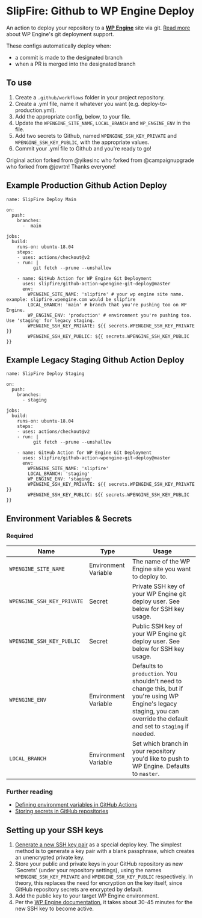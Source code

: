 # SlipFire: Github to WP Engine Deploy

An action to deploy your repository to a **[WP Engine](https://wpengine.com)** site via git. [Read more](https://wpengine.com/git/) about WP Engine's git deployment support.

These configs automatically deploy when:
- a commit is made to the designated branch
- when a PR is merged into the designated branch

## To use
1. Create a `.github/workflows` folder in your project repository.
2. Create a .yml file, name it whatever you want (e.g. deploy-to-production.yml).
3. Add the appropriate config, below, to your file.
4. Update the `WPENGINE_SITE_NAME`, `LOCAL_BRANCH` and `WP_ENGINE_ENV` in the file.
5. Add two secrets to Github, named `WPENGINE_SSH_KEY_PRIVATE` and `WPENGINE_SSH_KEY_PUBLIC`, with the appropriate values.
6. Commit your .yml file to Github and you're ready to go!

Original action forked from @yikesinc who forked from @campaignupgrade who forked from @jovrtn! Thanks everyone!

## Example Production Github Action Deploy

```
name: SlipFire Deploy Main

on:
  push:
    branches:
      -  main

jobs:
  build:
    runs-on: ubuntu-18.04
    steps:
    - uses: actions/checkout@v2
    - run: |
          git fetch --prune --unshallow

    - name: GitHub Action for WP Engine Git Deployment
      uses: slipfire/github-action-wpengine-git-deploy@master
      env:
        WPENGINE_SITE_NAME: 'slipfire' # your wp engine site name. example: slipfire.wpengine.com would be slipfire
        LOCAL_BRANCH: 'main' # branch that you're pushing too on WP Engine.
        WP_ENGINE_ENV: 'production' # environment you're pushing too. Use 'staging' for legacy staging.
        WPENGINE_SSH_KEY_PRIVATE: ${{ secrets.WPENGINE_SSH_KEY_PRIVATE }}
        WPENGINE_SSH_KEY_PUBLIC: ${{ secrets.WPENGINE_SSH_KEY_PUBLIC }}
```

## Example Legacy Staging Github Action Deploy

```
name: SlipFire Deploy Staging

on:
  push:
    branches:
      - staging

jobs:
  build:
    runs-on: ubuntu-18.04
    steps:
    - uses: actions/checkout@v2
    - run: |
          git fetch --prune --unshallow

    - name: GitHub Action for WP Engine Git Deployment
      uses: slipfire/github-action-wpengine-git-deploy@master
      env:
        WPENGINE_SITE_NAME: 'slipfire'
        LOCAL_BRANCH: 'staging'
        WP_ENGINE_ENV: 'staging'
        WPENGINE_SSH_KEY_PRIVATE: ${{ secrets.WPENGINE_SSH_KEY_PRIVATE }}
        WPENGINE_SSH_KEY_PUBLIC: ${{ secrets.WPENGINE_SSH_KEY_PUBLIC }}
```

## Environment Variables & Secrets

### Required

| Name | Type | Usage |
|-|-|-|
| `WPENGINE_SITE_NAME` | Environment Variable | The name of the WP Engine site you want to deploy to. |
| `WPENGINE_SSH_KEY_PRIVATE` | Secret | Private SSH key of your WP Engine git deploy user. See below for SSH key usage. |
|  `WPENGINE_SSH_KEY_PUBLIC` | Secret | Public SSH key of your WP Engine git deploy user. See below for SSH key usage. |
| `WPENGINE_ENV` | Environment Variable  | Defaults to `production`. You shouldn't need to change this, but if you're using WP Engine's legacy staging, you can override the default and set to `staging` if needed. |
| `LOCAL_BRANCH` | Environment Variable  | Set which branch in your repository you'd like to push to WP Engine. Defaults to `master`. |

### Further reading

* [Defining environment variables in GitHub Actions](https://developer.github.com/actions/creating-github-actions/accessing-the-runtime-environment/#environment-variables)
* [Storing secrets in GitHub repositories](https://developer.github.com/actions/managing-workflows/storing-secrets/)

## Setting up your SSH keys

1. [Generate a new SSH key pair](https://help.github.com/articles/generating-a-new-ssh-key-and-adding-it-to-the-ssh-agent/) as a special deploy key. The simplest method is to generate a key pair with a blank passphrase, which creates an unencrypted private key.
2. Store your public and private keys in your GitHub repository as new 'Secrets' (under your repository settings), using the names `WPENGINE_SSH_KEY_PRIVATE` and `WPENGINE_SSH_KEY_PUBLIC` respectively. In theory, this replaces the need for encryption on the key itself, since GitHub repository secrets are encrypted by default.
3. Add the public key to your target WP Engine environment.
4. Per the [WP Engine documentation](https://wpengine.com/git/), it takes about 30-45 minutes for the new SSH key to become active.
